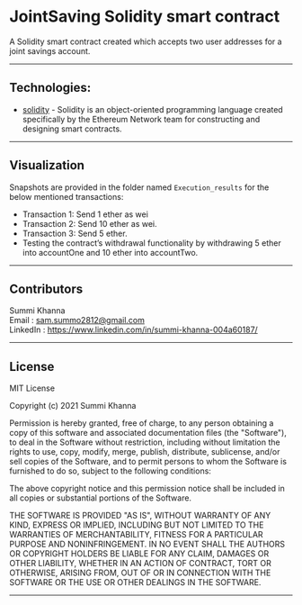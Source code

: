 # JointSaving Solidity smart contract

A Solidity smart contract created which accepts two user addresses for a joint savings account.

---

## Technologies:

- [solidity](https://pypi.org/project/Solidity/) - Solidity is an object-oriented programming language created specifically by the Ethereum Network team for constructing and designing smart contracts.


---


## Visualization

Snapshots are provided in the folder named `Execution_results` for the below mentioned transactions:

- Transaction 1: Send 1 ether as wei
- Transaction 2: Send 10 ether as wei.
- Transaction 3: Send 5 ether.
- Testing the contract’s withdrawal functionality by withdrawing 5 ether into accountOne and 10 ether into accountTwo.


---


## Contributors
 
Summi Khanna  
Email : sam.summo2812@gmail.com <br>
LinkedIn : https://www.linkedin.com/in/summi-khanna-004a60187/

---

## License

MIT License

Copyright (c) 2021 Summi Khanna

Permission is hereby granted, free of charge, to any person obtaining a copy
of this software and associated documentation files (the "Software"), to deal
in the Software without restriction, including without limitation the rights
to use, copy, modify, merge, publish, distribute, sublicense, and/or sell
copies of the Software, and to permit persons to whom the Software is
furnished to do so, subject to the following conditions:

The above copyright notice and this permission notice shall be included in all
copies or substantial portions of the Software.

THE SOFTWARE IS PROVIDED "AS IS", WITHOUT WARRANTY OF ANY KIND, EXPRESS OR
IMPLIED, INCLUDING BUT NOT LIMITED TO THE WARRANTIES OF MERCHANTABILITY,
FITNESS FOR A PARTICULAR PURPOSE AND NONINFRINGEMENT. IN NO EVENT SHALL THE
AUTHORS OR COPYRIGHT HOLDERS BE LIABLE FOR ANY CLAIM, DAMAGES OR OTHER
LIABILITY, WHETHER IN AN ACTION OF CONTRACT, TORT OR OTHERWISE, ARISING FROM,
OUT OF OR IN CONNECTION WITH THE SOFTWARE OR THE USE OR OTHER DEALINGS IN THE
SOFTWARE.

---

